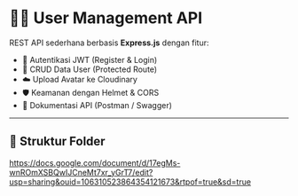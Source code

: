 # 🧑‍💼 User Management API

REST API sederhana berbasis **Express.js** dengan fitur:
- 🔐 Autentikasi JWT (Register & Login)
- 👤 CRUD Data User (Protected Route)
- ☁️ Upload Avatar ke Cloudinary
- 🛡️ Keamanan dengan Helmet & CORS
- 📄 Dokumentasi API (Postman / Swagger)

---

## 📁 Struktur Folder

https://docs.google.com/document/d/17egMs-wnROmXSBQwIJCneMt7xr_yGrT7/edit?usp=sharing&ouid=106310523864354121673&rtpof=true&sd=true
